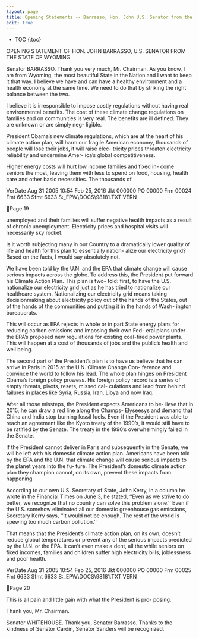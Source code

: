 ```yaml
---
layout: page
title: Opening Statements -- Barrasso, Hon. John U.S. Senator from the State of Wyoming
edit: true
---
```


* TOC
{:toc}

OPENING STATEMENT OF HON. JOHN BARRASSO, 
U.S. SENATOR FROM THE STATE OF WYOMING 

Senator BARRASSO. Thank you very much, Mr. Chairman. 
As you know, I am from Wyoming, the most beautiful State in 
the Nation and I want to keep it that way. I believe we have and 
can have a healthy environment and a health economy at the same 
time. We need to do that by striking the right balance between the 
two. 

I believe it is irresponsible to impose costly regulations without 
having real environmental benefits. The cost of these climate 
change regulations on families and on communities is very real. 
The benefits are ill defined. They are unknown or are simply neg-
ligible. 

President Obama’s new climate regulations, which are at the 
heart of his climate action plan, will harm our fragile American 
economy, thousands of people will lose their jobs, it will raise elec-
tricity prices threaten electricity reliability and undermine Amer-
ica’s global competitiveness. 

Higher energy costs will hurt low income families and fixed in-
come seniors the most, leaving them with less to spend on food, 
housing, health care and other basic necessities. The thousands of 

VerDate Aug 31 2005 10:54 Feb 25, 2016 Jkt 000000 PO 00000 Frm 00024 Fmt 6633 Sfmt 6633 S:\_EPW\DOCS\98181.TXT VERN

Page 19 

unemployed and their families will suffer negative health impacts 
as a result of chronic unemployment. Electricity prices and hospital 
visits will necessarily sky rocket. 

Is it worth subjecting many in our Country to a dramatically 
lower quality of life and health for this plan to essentially nation-
alize our electricity grid? Based on the facts, I would say absolutely 
not. 

We have been told by the U.N. and the EPA that climate change 
will cause serious impacts across the globe. To address this, the 
President put forward his Climate Action Plan. This plan is two-
fold: first, to have the U.S. nationalize our electricity grid just as 
he has tried to nationalize our healthcare system. 
Nationalizing our electricity grid means taking decisionmaking 
about electricity policy out of the hands of the States, out of the 
hands of the communities and putting it in the hands of Wash-
ington bureaucrats. 

This will occur as EPA rejects in whole or in part State energy 
plans for reducing carbon emissions and imposing their own Fed-
eral plans under the EPA’s proposed new regulations for existing 
coal-fired power plants. This will happen at a cost of thousands of 
jobs and the public’s health and well being. 

The second part of the President’s plan is to have us believe that 
he can arrive in Paris in 2015 at the U.N. Climate Change Con-
ference and convince the world to follow his lead. The whole plan 
hinges on President Obama’s foreign policy prowess. His foreign 
policy record is a series of empty threats, pivots, resets, missed cal-
culations and lead from behind failures in places like Syria, Russia, 
Iran, Libya and now Iraq. 

After all those missteps, the President expects Americans to be-
lieve that in 2015, he can draw a red line along the Champs- 
Elyseesys and demand that China and India stop burning fossil 
fuels. Even if the President was able to reach an agreement like 
the Kyoto treaty of the 1990’s, it would still have to be ratified by 
the Senate. The treaty in the 1990’s overwhelmingly failed in the 
Senate. 

If the President cannot deliver in Paris and subsequently in the 
Senate, we will be left with his domestic climate action plan. 
Americans have been told by the EPA and the U.N. that climate 
change will cause serious impacts to the planet years into the fu-
ture. The President’s domestic climate action plan they champion 
cannot, on its own, prevent these impacts from happening. 

According to our own U.S. Secretary of State, John Kerry, in a 
column he wrote in the Financial Times on June 3, he stated, 
‘‘Even as we strive to do better, we recognize that no country can 
solve this problem alone.’’ Even if the U.S. somehow eliminated all 
our domestic greenhouse gas emissions, Secretary Kerry says, ‘‘It 
would not be enough. The rest of the world is spewing too much 
carbon pollution.’’ 

That means that the President’s climate action plan, on its own, 
doesn’t reduce global temperatures or prevent any of the serious 
impacts predicted by the U.N. or the EPA. It can’t even make a 
dent, all the while seniors on fixed incomes, families and children 
suffer high electricity bills, joblessness and poor health. 

VerDate Aug 31 2005 10:54 Feb 25, 2016 Jkt 000000 PO 00000 Frm 00025 Fmt 6633 Sfmt 6633 S:\_EPW\DOCS\98181.TXT VERN

Page 20 

This is all pain and little gain with what the President is pro-
posing. 

Thank you, Mr. Chairman. 

Senator WHITEHOUSE. Thank you, Senator Barrasso. 
Thanks to the kindness of Senator Cardin, Senator Sanders will 
be recognized. 

